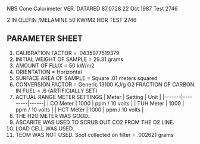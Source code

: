 NBS Cone Calorimeter    VER. DATARED 87.0728    22 Oct 1987    Test 2746

2 IN  OLEFIN /MELAMINE    50 KW/M2    HOR    TEST 2746

## PARAMETER SHEET

1. CALIBRATION FACTOR = .0435977519379
2. INITIAL WEIGHT OF SAMPLE = 29.31 grams
3. AMOUNT OF FLUX = 50 kW/m2
4. ORIENTATION = Horizontal
5. SURFACE AREA OF SAMPLE = Square .01 meters squared
6. CONVERSION FACTOR = Generic 13100 KJ/g O2
   FRACTION OF CARBON IN FUEL = .6
   (ARTIFICIALLY SET)
7. ACTUAL RANGE METER SETTINGS
   | Meter | Setting | Unit |
   |-------|---------|------|
   | CO Meter | 1000 | ppm / 10 volts |
   | TUH Meter | 1000 | ppm / 10 volts |
   | HCT Meter | 1000 | ppm / 10 volts |
8. THE H2O METER WAS GOOD.
9. ASCARITE WAS USED TO SCRUB OUT CO2 FROM THE O2 LINE.
10. LOAD CELL WAS USED.
11. TEOM WAS NOT USED.
    Soot collected on filter = .002621 grams